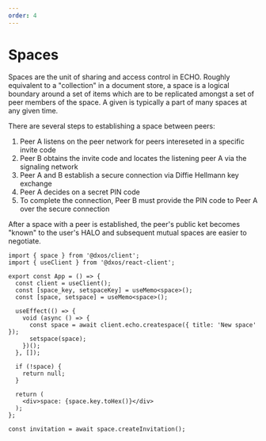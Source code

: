 ```yaml
---
order: 4
---
```


# Spaces

Spaces are the unit of sharing and access control in ECHO. Roughly equivalent to a "collection" in a document store, a space is a logical boundary around a set of items which are to be replicated amongst a set of peer members of the space. A given is typically a part of many spaces at any given time.

There are several steps to establishing a space between peers:
1. Peer A listens on the peer network for peers intereseted in a specific invite code
2. Peer B obtains the invite code and locates the listening peer A via the signaling network
3. Peer A and B establish a secure connection via Diffie Hellmann key exchange
4. Peer A decides on a secret PIN code
5. To complete the connection, Peer B must provide the PIN code to Peer A over the secure connection

After a space with a peer is established, the peer's public ket becomes "known" to the user's HALO and subsequent mutual spaces are easier to negotiate.

```tsx
import { space } from '@dxos/client';
import { useClient } from '@dxos/react-client';

export const App = () => {
  const client = useClient();
  const [space_key, setspaceKey] = useMemo<space>();
  const [space, setspace] = useMemo<space>();

  useEffect(() => {
    void (async () => {
      const space = await client.echo.createspace({ title: 'New space' });
      setspace(space);
    })();
  }, []);
  
  if (!space) {
    return null;
  }

  return (
    <div>space: {space.key.toHex()}</div>
  );
};
```

```tsx
const invitation = await space.createInvitation();
```
